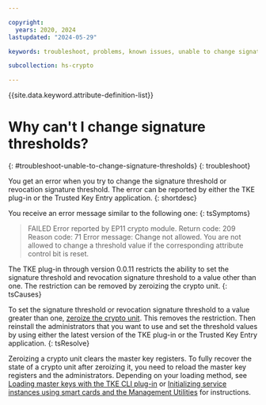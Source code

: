 ```yaml
---

copyright:
  years: 2020, 2024
lastupdated: "2024-05-29"

keywords: troubleshoot, problems, known issues, unable to change signature thresholds

subcollection: hs-crypto

---
```


{{site.data.keyword.attribute-definition-list}}




# Why can't I change signature thresholds?
{: #troubleshoot-unable-to-change-signature-thresholds}
{: troubleshoot}

You get an error when you try to change the signature threshold or revocation signature threshold. The error can be reported by either the TKE plug-in or the Trusted Key Entry application.
{: shortdesc}

You receive an error message similar to the following one:
{: tsSymptoms}

> FAILED
> Error reported by EP11 crypto module.
> Return code: 209
> Reason code: 71
> Error message: Change not allowed. You are not allowed to change a threshold value if the corresponding attribute control bit is reset.


The TKE plug-in through version 0.0.11 restricts the ability to set the signature threshold and revocation signature threshold to a value other than one. The restriction can be removed by zeroizing the crypto unit.
{: tsCauses}

To set the signature threshold or revocation signature threshold to a value greater than one, [zeroize the crypto unit](/docs/hs-crypto?topic=hs-crypto-delete-instance#zeroize-crypto-unit-step). This removes the restriction. Then reinstall the administrators that you want to use and set the threshold values by using either the latest version of the TKE plug-in or the Trusted Key Entry application.
{: tsResolve}

Zeroizing a crypto unit clears the master key registers. To fully recover the state of a crypto unit after zeroizing it, you need to reload the master key registers and the administrators. Depending on your loading method, see [Loading master keys with the TKE CLI plug-in](/docs/hs-crypto?topic=hs-crypto-initialize-hsm#load-master-keys) or [Initializing service instances using smart cards and the Management Utilities](/docs/hs-crypto?topic=hs-crypto-initialize-hsm-management-utilities#load-master-key-management-utilities) for instructions.
